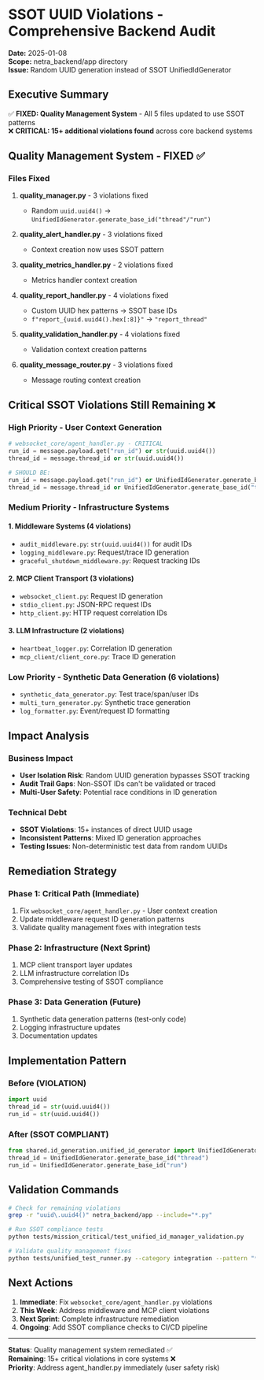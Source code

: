 # SSOT UUID Violations - Comprehensive Backend Audit

**Date:** 2025-01-08  
**Scope:** netra_backend/app directory  
**Issue:** Random UUID generation instead of SSOT UnifiedIdGenerator  

## Executive Summary

✅ **FIXED: Quality Management System** - All 5 files updated to use SSOT patterns  
❌ **CRITICAL: 15+ additional violations found** across core backend systems  

## Quality Management System - FIXED ✅

### Files Fixed
1. **quality_manager.py** - 3 violations fixed
   - Random `uuid.uuid4()` → `UnifiedIdGenerator.generate_base_id("thread"/"run")`
   
2. **quality_alert_handler.py** - 3 violations fixed
   - Context creation now uses SSOT pattern
   
3. **quality_metrics_handler.py** - 2 violations fixed
   - Metrics handler context creation
   
4. **quality_report_handler.py** - 4 violations fixed
   - Custom UUID hex patterns → SSOT base IDs
   - `f"report_{uuid.uuid4().hex[:8]}"` → `"report_thread"`
   
5. **quality_validation_handler.py** - 4 violations fixed
   - Validation context creation patterns
   
6. **quality_message_router.py** - 3 violations fixed
   - Message routing context creation

## Critical SSOT Violations Still Remaining ❌

### High Priority - User Context Generation
```python
# websocket_core/agent_handler.py - CRITICAL
run_id = message.payload.get("run_id") or str(uuid.uuid4())
thread_id = message.thread_id or str(uuid.uuid4())

# SHOULD BE:
run_id = message.payload.get("run_id") or UnifiedIdGenerator.generate_base_id("run")
thread_id = message.thread_id or UnifiedIdGenerator.generate_base_id("thread")
```

### Medium Priority - Infrastructure Systems

#### 1. Middleware Systems (4 violations)
- `audit_middleware.py`: `str(uuid.uuid4())` for audit IDs
- `logging_middleware.py`: Request/trace ID generation
- `graceful_shutdown_middleware.py`: Request tracking IDs

#### 2. MCP Client Transport (3 violations)  
- `websocket_client.py`: Request ID generation
- `stdio_client.py`: JSON-RPC request IDs
- `http_client.py`: HTTP request correlation IDs

#### 3. LLM Infrastructure (2 violations)
- `heartbeat_logger.py`: Correlation ID generation
- `mcp_client/client_core.py`: Trace ID generation

### Low Priority - Synthetic Data Generation (6 violations)
- `synthetic_data_generator.py`: Test trace/span/user IDs
- `multi_turn_generator.py`: Synthetic trace generation
- `log_formatter.py`: Event/request ID formatting

## Impact Analysis

### Business Impact
- **User Isolation Risk**: Random UUID generation bypasses SSOT tracking
- **Audit Trail Gaps**: Non-SSOT IDs can't be validated or traced
- **Multi-User Safety**: Potential race conditions in ID generation

### Technical Debt
- **SSOT Violations**: 15+ instances of direct UUID usage
- **Inconsistent Patterns**: Mixed ID generation approaches
- **Testing Issues**: Non-deterministic test data from random UUIDs

## Remediation Strategy

### Phase 1: Critical Path (Immediate)
1. Fix `websocket_core/agent_handler.py` - User context creation
2. Update middleware request ID generation patterns
3. Validate quality management fixes with integration tests

### Phase 2: Infrastructure (Next Sprint)  
1. MCP client transport layer updates
2. LLM infrastructure correlation IDs
3. Comprehensive testing of SSOT compliance

### Phase 3: Data Generation (Future)
1. Synthetic data generation patterns (test-only code)
2. Logging infrastructure updates
3. Documentation updates

## Implementation Pattern

### Before (VIOLATION)
```python
import uuid
thread_id = str(uuid.uuid4())
run_id = str(uuid.uuid4())
```

### After (SSOT COMPLIANT)
```python
from shared.id_generation.unified_id_generator import UnifiedIdGenerator
thread_id = UnifiedIdGenerator.generate_base_id("thread")
run_id = UnifiedIdGenerator.generate_base_id("run")
```

## Validation Commands

```bash
# Check for remaining violations
grep -r "uuid\.uuid4()" netra_backend/app --include="*.py"

# Run SSOT compliance tests
python tests/mission_critical/test_unified_id_manager_validation.py

# Validate quality management fixes
python tests/unified_test_runner.py --category integration --pattern "*quality*"
```

## Next Actions

1. **Immediate**: Fix `websocket_core/agent_handler.py` violations
2. **This Week**: Address middleware and MCP client violations  
3. **Next Sprint**: Complete infrastructure remediation
4. **Ongoing**: Add SSOT compliance checks to CI/CD pipeline

---

**Status**: Quality management system remediated ✅  
**Remaining**: 15+ critical violations in core systems ❌  
**Priority**: Address agent_handler.py immediately (user safety risk)